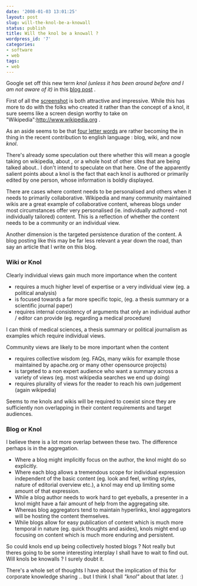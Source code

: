 ```yaml
---
date: '2008-01-03 13:01:25'
layout: post
slug: will-the-knol-be-a-knowall
status: publish
title: Will the knol be a knowall ?
wordpress_id: '7'
categories:
- software
- web
tags:
- web
---
```


Google set off this new term *knol* _(unless it has been around before and I am not aware of it)_ in this [blog post](http://googleblog.blogspot.com/2007/12/encouraging-people-to-contribute.html) . 

First of all the [screenshot](http://www.google.com/help/knol_screenshot.html) is both attractive and impressive. While this has more to do with the folks who created it rather than the concept of a knol, it sure seems like a screen design worthy to take on "Wikipedia":http://www.wikipedia.org . 

As an aside seems to be that [four letter words](http://en.wikipedia.org/wiki/Four_letter_word) are rather becoming the in thing in the recent contribution to english language : blog, wiki, and now *knol*. 

There's already some speculation out there whether this will mean a google taking on wikipedia, about , or a whole host of other sites that are being talked about.. I don't intend to speculate on that here. One of the apparently salient points about a knol is the fact that each knol is authored or primarily edited by one person, whose information is boldly displayed.  

There are cases where content needs to be personalised and others when it needs to primarily collaborative. Wikipedia and many community maintained wikis are a great example of collaborative content, whereas blogs under most circumstances offer very personalised (ie. individually authored - not individually tailored) content. This is a reflection of whether the content needs to be a community or an individual view. 

Another dimension is the targeted persistence duration of the content. A blog posting like this may be far less relevant a year down the road, than say an article that I write on this blog. 

### Wiki or Knol



Clearly individual views gain much more importance when the content 

* requires a much higher level of expertise or a very individual view (eg. a political analysis)
* is focused towards a far more specific topic, (eg. a thesis summary or a scientific journal paper)
* requires internal consistency of arguments that only an individual author / editor can provide (eg. regarding a medical procedure)

I can think of medical sciences, a thesis summary or political journalism as examples which require individual views.

Community views are likely to be more important when the content

* requires collective wisdom (eg. FAQs, many wikis for example those maintained by apache.org or many other opensource projects)
* is targeted to a non expert audience who want a summary across a variety of views (eg. most wikipedia searches we end up doing)
* requires plurality of views for the reader to reach his own judgement (again wikipedia)

Seems to me knols and wikis will be required to coexist since they are sufficiently non overlapping in their content requirements and target audiences. 

### Blog or Knol

I believe there is a lot more overlap between these two. The difference perhaps is in the aggregation. 

* Where a blog might implicitly focus on the author, the knol might do so explicitly. 
* Where each blog allows a tremendous scope for individual expression independent of the basic content (eg. look and feel, writing styles, nature of editorial overview etc.), a knol may end up limiting some amount of that expression.
* While a blog author needs to work hard to get eyeballs, a presenter in a knol might have a fair amount of help from the aggregating site.
* Whereas blog aggregators tend to maintain hyperlinks, knol aggregators will be hosting the content themselves.
* While blogs allow for easy publication of content which is much more temporal in nature (eg. quick thoughts and asides), knols might end up focusing on content which is much more enduring and persistent.

So could knols end up being collectively hosted blogs ? Not really but theres going to be some interesting interplay I shall have to wait to find out. Will knols be knowalls ? I surely doubt it.

There's a whole set of thoughts I have about the implication of this for corporate knowledge sharing .. but I think I shall _"knol"_ about that later. :)


